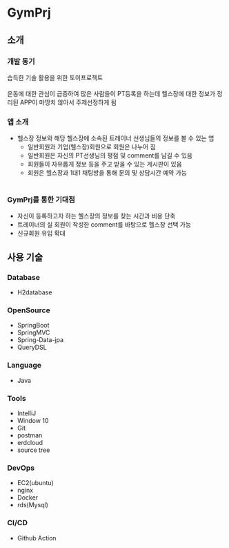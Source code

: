 # GymPrj

## 소개

### 개발 동기

습득한 기술 활용을 위한 토이프로젝트<br><br>
운동에 대한 관심이 급증하여 많은 사람들이 PT등록을 하는데 헬스장에 대한 정보가 정리된 APP이 마땅치 않아서 주제선정하게 됨<br>
  
### 앱 소개
  
- 헬스장 정보와 해당 헬스장에 소속된 트레이너 선생님들의 정보를 볼 수 있는 앱<br>
  - 일반회원과 기업(헬스장)회원으로 회원은 나누어 짐<br>
  - 일반회원은 자신의 PT선생님의 평점 및 comment를 남길 수 있음<br>
  - 회원들이 자유롭게 정보 등을 주고 받을 수 있는 게시판이 있음<br>
  - 회원은 헬스장과 1대1 채팅방을 통해 문의 및 상담시간 예약 가능 <br><br>
  
### GymPrj를 통한 기대점

  - 자신이 등록하고자 하는 헬스장의 정보를 찾는 시간과 비용 단축<br>
  - 트레이너의 실 회원이 작성한 comment를 바탕으로 헬스장 선택 가능<br>
  - 신규회원 유입 확대<br>
  
  
## 사용 기술

### Database

- H2database

### OpenSource

- SpringBoot
- SpringMVC
- Spring-Data-jpa
- QueryDSL

### Language

- Java

### Tools

- IntelliJ
- Window 10
- Git
- postman
- erdcloud
- source tree

### DevOps

- EC2(ubuntu)
- nginx
- Docker
- rds(Mysql)

### CI/CD

- Github Action
